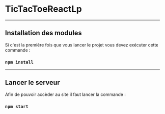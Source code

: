 # TicTacToeReactLp
---
## Installation des modules

Si c'est la première fois que vous lancer le projet vous devez exécuter cette commande :

### `npm install`
---
## Lancer le serveur

Afin de pouvoir accèder au site il faut lancer la commande :

### `npm start`